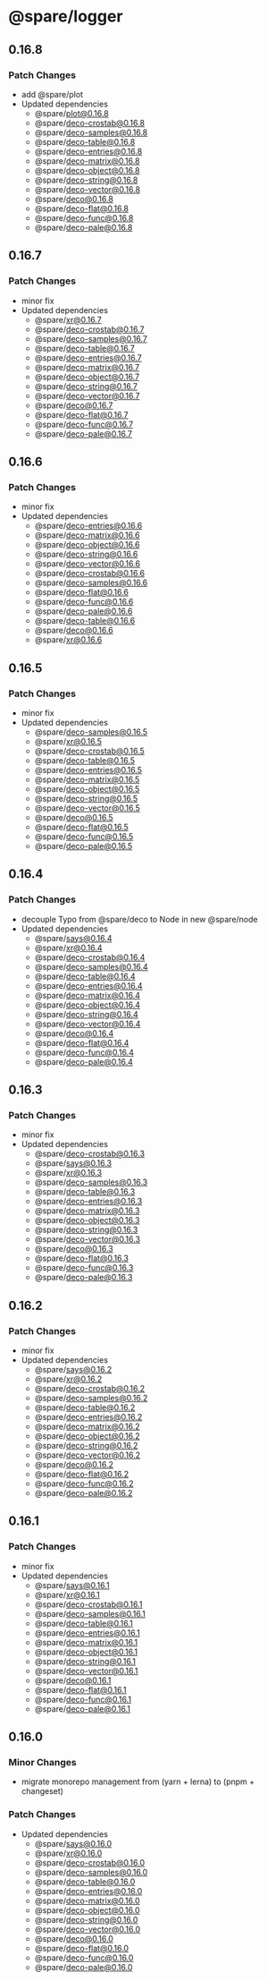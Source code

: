 # @spare/logger

## 0.16.8

### Patch Changes

- add @spare/plot
- Updated dependencies
  - @spare/plot@0.16.8
  - @spare/deco-crostab@0.16.8
  - @spare/deco-samples@0.16.8
  - @spare/deco-table@0.16.8
  - @spare/deco-entries@0.16.8
  - @spare/deco-matrix@0.16.8
  - @spare/deco-object@0.16.8
  - @spare/deco-string@0.16.8
  - @spare/deco-vector@0.16.8
  - @spare/deco@0.16.8
  - @spare/deco-flat@0.16.8
  - @spare/deco-func@0.16.8
  - @spare/deco-pale@0.16.8

## 0.16.7

### Patch Changes

- minor fix
- Updated dependencies
  - @spare/xr@0.16.7
  - @spare/deco-crostab@0.16.7
  - @spare/deco-samples@0.16.7
  - @spare/deco-table@0.16.7
  - @spare/deco-entries@0.16.7
  - @spare/deco-matrix@0.16.7
  - @spare/deco-object@0.16.7
  - @spare/deco-string@0.16.7
  - @spare/deco-vector@0.16.7
  - @spare/deco@0.16.7
  - @spare/deco-flat@0.16.7
  - @spare/deco-func@0.16.7
  - @spare/deco-pale@0.16.7

## 0.16.6

### Patch Changes

- minor fix
- Updated dependencies
  - @spare/deco-entries@0.16.6
  - @spare/deco-matrix@0.16.6
  - @spare/deco-object@0.16.6
  - @spare/deco-string@0.16.6
  - @spare/deco-vector@0.16.6
  - @spare/deco-crostab@0.16.6
  - @spare/deco-samples@0.16.6
  - @spare/deco-flat@0.16.6
  - @spare/deco-func@0.16.6
  - @spare/deco-pale@0.16.6
  - @spare/deco-table@0.16.6
  - @spare/deco@0.16.6
  - @spare/xr@0.16.6

## 0.16.5

### Patch Changes

- minor fix
- Updated dependencies
  - @spare/deco-samples@0.16.5
  - @spare/xr@0.16.5
  - @spare/deco-crostab@0.16.5
  - @spare/deco-table@0.16.5
  - @spare/deco-entries@0.16.5
  - @spare/deco-matrix@0.16.5
  - @spare/deco-object@0.16.5
  - @spare/deco-string@0.16.5
  - @spare/deco-vector@0.16.5
  - @spare/deco@0.16.5
  - @spare/deco-flat@0.16.5
  - @spare/deco-func@0.16.5
  - @spare/deco-pale@0.16.5

## 0.16.4

### Patch Changes

- decouple Typo from @spare/deco to Node in new @spare/node
- Updated dependencies
  - @spare/says@0.16.4
  - @spare/xr@0.16.4
  - @spare/deco-crostab@0.16.4
  - @spare/deco-samples@0.16.4
  - @spare/deco-table@0.16.4
  - @spare/deco-entries@0.16.4
  - @spare/deco-matrix@0.16.4
  - @spare/deco-object@0.16.4
  - @spare/deco-string@0.16.4
  - @spare/deco-vector@0.16.4
  - @spare/deco@0.16.4
  - @spare/deco-flat@0.16.4
  - @spare/deco-func@0.16.4
  - @spare/deco-pale@0.16.4

## 0.16.3

### Patch Changes

- minor fix
- Updated dependencies
  - @spare/deco-crostab@0.16.3
  - @spare/says@0.16.3
  - @spare/xr@0.16.3
  - @spare/deco-samples@0.16.3
  - @spare/deco-table@0.16.3
  - @spare/deco-entries@0.16.3
  - @spare/deco-matrix@0.16.3
  - @spare/deco-object@0.16.3
  - @spare/deco-string@0.16.3
  - @spare/deco-vector@0.16.3
  - @spare/deco@0.16.3
  - @spare/deco-flat@0.16.3
  - @spare/deco-func@0.16.3
  - @spare/deco-pale@0.16.3

## 0.16.2

### Patch Changes

- minor fix
- Updated dependencies
  - @spare/says@0.16.2
  - @spare/xr@0.16.2
  - @spare/deco-crostab@0.16.2
  - @spare/deco-samples@0.16.2
  - @spare/deco-table@0.16.2
  - @spare/deco-entries@0.16.2
  - @spare/deco-matrix@0.16.2
  - @spare/deco-object@0.16.2
  - @spare/deco-string@0.16.2
  - @spare/deco-vector@0.16.2
  - @spare/deco@0.16.2
  - @spare/deco-flat@0.16.2
  - @spare/deco-func@0.16.2
  - @spare/deco-pale@0.16.2

## 0.16.1

### Patch Changes

- minor fix
- Updated dependencies
  - @spare/says@0.16.1
  - @spare/xr@0.16.1
  - @spare/deco-crostab@0.16.1
  - @spare/deco-samples@0.16.1
  - @spare/deco-table@0.16.1
  - @spare/deco-entries@0.16.1
  - @spare/deco-matrix@0.16.1
  - @spare/deco-object@0.16.1
  - @spare/deco-string@0.16.1
  - @spare/deco-vector@0.16.1
  - @spare/deco@0.16.1
  - @spare/deco-flat@0.16.1
  - @spare/deco-func@0.16.1
  - @spare/deco-pale@0.16.1

## 0.16.0

### Minor Changes

- migrate monorepo management from (yarn + lerna) to (pnpm + changeset)

### Patch Changes

- Updated dependencies
  - @spare/says@0.16.0
  - @spare/xr@0.16.0
  - @spare/deco-crostab@0.16.0
  - @spare/deco-samples@0.16.0
  - @spare/deco-table@0.16.0
  - @spare/deco-entries@0.16.0
  - @spare/deco-matrix@0.16.0
  - @spare/deco-object@0.16.0
  - @spare/deco-string@0.16.0
  - @spare/deco-vector@0.16.0
  - @spare/deco@0.16.0
  - @spare/deco-flat@0.16.0
  - @spare/deco-func@0.16.0
  - @spare/deco-pale@0.16.0
